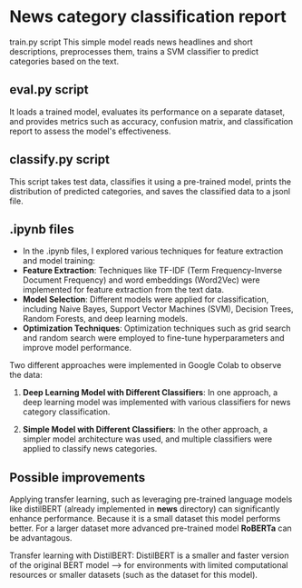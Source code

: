 # News category classification report
train.py script
This simple model reads news headlines and short descriptions, preprocesses them, trains a SVM classifier to predict categories based on the text.

## eval.py script
It loads a trained model, evaluates its performance on a separate dataset, and provides metrics such as accuracy, confusion matrix, and classification report to assess the model's effectiveness.

## classify.py script
This script takes test data, classifies it using a pre-trained model, prints the distribution of predicted categories, and saves the classified data to a jsonl file.

## .ipynb files
- In the .ipynb files, I explored various techniques for feature extraction and model training:
- **Feature Extraction**: Techniques like TF-IDF (Term Frequency-Inverse Document Frequency) and word embeddings (Word2Vec) were implemented for feature extraction from the text data.
- **Model Selection**: Different models were applied for classification, including Naive Bayes, Support Vector Machines (SVM), Decision Trees, Random Forests, and deep learning models.
- **Optimization Techniques**: Optimization techniques such as grid search and random search were employed to fine-tune hyperparameters and improve model performance.

Two different approaches were implemented in Google Colab to observe the data:

1. **Deep Learning Model with Different Classifiers**: In one approach, a deep learning model was implemented with various classifiers for news category classification.

2. **Simple Model with Different Classifiers**: In the other approach, a simpler model architecture was used, and multiple classifiers were applied to classify news categories.

## Possible improvements
Applying transfer learning, such as leveraging pre-trained language models like distilBERT (already implemented in **news** directory) can significantly enhance performance.
Because it is a small dataset this model performs better. For a larger dataset more advanced pre-trained model **RoBERTa** can be advantagous.

Transfer learning with DistilBERT:
DistilBERT is a smaller and faster version of the original BERT model --> for environments with limited computational resources or smaller datasets (such as the dataset for this model).


